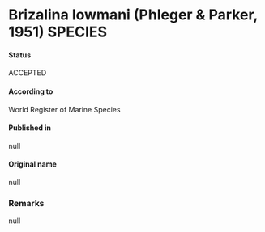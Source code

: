 Brizalina lowmani (Phleger & Parker, 1951) SPECIES
=======

#### Status
ACCEPTED

#### According to
World Register of Marine Species

#### Published in
null

#### Original name
null

### Remarks
null